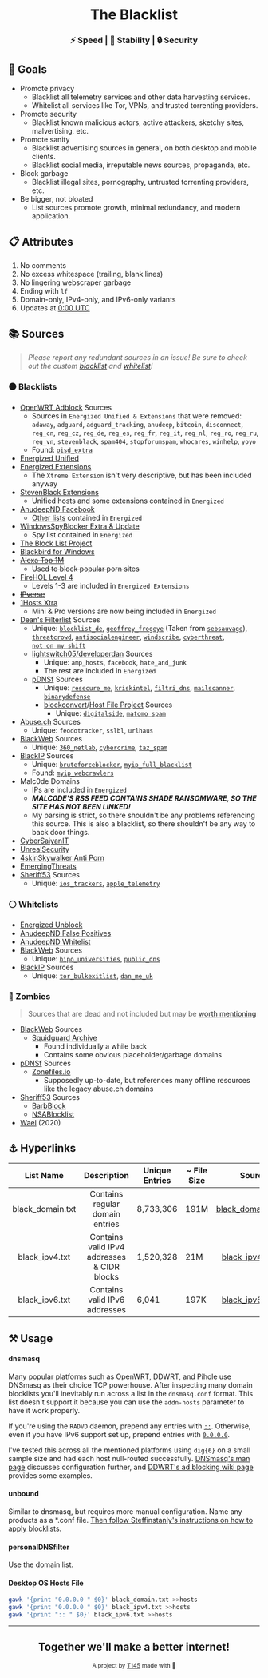 <div align="center">
  <h1>The Blacklist</h1>
  <h3>⚡ Speed | 🧱 Stability | 🔒 Security</h3>
</div>

## 🥅 Goals

- Promote privacy
  - Blacklist all telemetry services and other data harvesting services.
  - Whitelist all services like Tor, VPNs, and trusted torrenting providers.
- Promote security
  - Blacklist known malicious actors, active attackers, sketchy sites, malvertising, etc.
- Promote sanity
  - Blacklist advertising sources in general, on both desktop and mobile clients.
  - Blacklist social media, irreputable news sources, propaganda, etc.
- Block garbage
  - Blacklist illegal sites, pornography, untrusted torrenting providers, etc.
- Be bigger, not bloated
  - List sources promote growth, minimal redundancy, and modern application.

## 📋 Attributes

1. No comments
2. No excess whitespace (trailing, blank lines)
3. No lingering webscraper garbage
4. Ending with `lf`
5. Domain-only, IPv4-only, and IPv6-only variants
6. Updates at [0:00 UTC](https://www.timeanddate.com/time/zone/timezone/utc)

## 📚 Sources

> _Please report any redundant sources in an issue! Be sure to check out the custom [blacklist](https://github.com/T145/the-blacklist/blob/user-submissions/blacklist.txt) and [whitelist](https://github.com/T145/the-blacklist/blob/user-submissions/whitelist.txt)!_

### ⚫ Blacklists

*   [OpenWRT Adblock](https://github.com/openwrt/packages/blob/master/net/adblock/files/adblock.sources) Sources
    *   Sources in `Energized Unified & Extensions` that were removed: `adaway`, `adguard`, `adguard_tracking`, `anudeep`, `bitcoin`, `disconnect`, `reg_cn`, `reg_cz`, `reg_de`, `reg_es`, `reg_fr`, `reg_it`, `reg_nl`, `reg_ro`, `reg_ru`, `reg_vn`, `stevenblack`, `spam404`, `stopforumspam`, `whocares`, `winhelp`, `yoyo`
    *   Found: [`oisd_extra`](https://oisd.nl/downloadsXtra)
*   [Energized Unified](https://github.com/EnergizedProtection/block#packs-2)
*   [Energized Extensions](https://github.com/EnergizedProtection/block#extensions-2)
    *   The `Xtreme Extension` isn't very descriptive, but has been included anyway
*   [StevenBlack Extensions](https://github.com/StevenBlack/hosts/tree/master/extensions)
    *   Unified hosts and some extensions contained in `Energized`
*   [AnudeepND Facebook](https://raw.githubusercontent.com/anudeepND/blacklist/master/facebook.txt)
    *   [Other lists](https://github.com/anudeepND/blacklist) contained in `Energized`
*   [WindowsSpyBlocker Extra & Update](https://github.com/crazy-max/WindowsSpyBlocker/tree/master/data/hosts)
    *   Spy list contained in `Energized`
*   [The Block List Project](https://blocklistproject.github.io/Lists/)
*   [Blackbird for Windows](https://getblackbird.net/blacklist/hosts/)
*   <strike>[Alexa Top 1M](https://s3.amazonaws.com/alexa-static/top-1m.csv.zip)</strike>
    *   <strike>Used to block popular porn sites</strike>
*   [FireHOL Level 4](https://github.com/firehol/blocklist-ipsets)
    *   Levels 1-3 are included in `Energized Extensions`
*   <strike>[IPverse](http://ipverse.net/)</strike>
*   [1Hosts Xtra](https://github.com/badmojr/1Hosts)
    *   Mini & Pro versions are now being included in `Energized`
*   [Dean's Filterlist](https://github.com/hl2guide/Filterlist-for-AdGuard-or-PiHole) Sources
    *   Unique: [`blocklist_de`](https://www.blocklist.de/en/index.html), [`geoffrey_frogeye`](https://hostfiles.frogeye.fr/) (Taken from [`sebsauvage`](https://sebsauvage.net/hosts/hosts)), [`threatcrowd`](https://threatcrowd.org/), [`antisocialengineer`](https://github.com/TheAntiSocialEngineer/AntiSocial-BlockList-UK-Community), [`windscribe`](https://controld.com/static/e08e8c03918a7abb574c2884a5a177f3/a45dc/filters-tablet%402x.png), [`cyberthreat`](https://www.cyberthreatcoalition.org/blocklist), [`not_on_my_shift`](https://orca.pet/notonmyshift/)
    *   [lightswitch05/developerdan](https://github.com/lightswitch05/hosts/tree/master/docs/lists) Sources
        *   Unique: `amp_hosts`, `facebook`, `hate_and_junk`
        *   The rest are included in `Energized`
    *   [pDNSf](https://github.com/j-moriarti/pDNSf-Hosts-collection/blob/master/Download-and-Process-Hosts.sh) Sources
        *   Unique: [`resecure_me`](https://rescure.me/feeds.html), [`kriskintel`](https://kriskintel.com/), [`filtri_dns`](https://filtri-dns.ga/), [`mailscanner`](http://phishing.mailscanner.info/), [`binarydefense`](https://www.binarydefense.com/)
        *   [blockconvert](https://github.com/mkb2091/blockconvert/blob/master/filterlists.csv)/[Host File Project](https://github.com/hectorm/hblock/blob/master/SOURCES.md) Sources
            *   Unique: [`digitalside`](https://osint.digitalside.it/#SubscribeMISPfeed), [`matomo_spam`](https://github.com/matomo-org/referrer-spam-list)
*   [Abuse.ch](https://abuse.ch/#about) Sources
    *   Unique: `feodotracker`, `sslbl`, `urlhaus`
*   [BlackWeb](https://github.com/maravento/blackweb#blocklists) Sources
    *   Unique: [`360_netlab`](https://data.netlab.360.com/), [`cybercrime`](https://cybercrime-tracker.net/), [`taz_spam`](http://taz.net.au/Mail/)
*   [BlackIP](https://github.com/maravento/blackip#blocklists) Sources
    *   Unique: [`bruteforceblocker`](http://danger.rulez.sk/index.php/bruteforceblocker/), [`myip_full_blacklist`](https://myip.ms/browse/blacklist)
    *   Found: [`myip_webcrawlers`](https://myip.ms/browse/web_bots)
*   Malc0de Domains
    *   IPs are included in `Energized`
    *   **_MALC0DE'S RSS FEED CONTAINS SHADE RANSOMWARE, SO THE SITE HAS NOT BEEN LINKED!_**
    *   My parsing is strict, so there shouldn't be any problems referencing this source. This is also a blacklist, so there shouldn't be any way to back door things.
*   [CyberSaiyanIT](https://github.com/CyberSaiyanIT/InfoSharing)
*   [UnrealSecurity](https://github.com/UnrealSecurity/badips)
*   [4skinSkywalker Anti Porn](https://github.com/4skinSkywalker/anti-porn-hosts-file)
*   [EmergingThreats](https://rules.emergingthreats.net/blockrules/)
*   [Sheriff53](https://notabug.org/phronimon/Sheriff53/src/master/docs/THIRD_PARTY_LISTS.md) Sources
    *   Unique: [`ios_trackers`](https://github.com/jakejarvis/ios-trackers), [`apple_telemetry`](https://github.com/adversarialtools/apple-telemetry)

### ⚪ Whitelists

*   [Energized Unblock](https://github.com/EnergizedProtection/unblock#packs)
*   [AnudeepND False Positives](https://github.com/anudeepND/blacklist/blob/master/miscellaneous/false-positives.txt)
*   [AnudeepND Whitelist](https://github.com/anudeepND/whitelist#overview)
*   [BlackWeb](https://github.com/maravento/blackweb#allowlists-urltld) Sources
    *   Unique: [`hipo_universities`](https://github.com/Hipo/university-domains-list#university-domains-and-names-data-list--api), [`public_dns`](https://public-dns.info/)
*   [BlackIP](https://github.com/maravento/blackip#blocklists) Sources
    *   Unique: [`tor_bulkexitlist`](https://check.torproject.org/api/bulk), [`dan_me_uk`](https://www.dan.me.uk/)

### 🧟 Zombies

> Sources that are dead and not included but may be [worth mentioning](https://blog.talosintelligence.com/2021/03/domain-dumpster-diving.html)

*   [BlackWeb](https://github.com/maravento/blackweb#blocklists) Sources
    *   [Squidguard Archive](http://squidguard.mesd.k12.or.us/)
        *   Found individually a while back
        *   Contains some obvious placeholder/garbage domains
*   [pDNSf](https://github.com/j-moriarti/pDNSf-Hosts-collection/blob/master/Download-and-Process-Hosts.sh) Sources
    *   [Zonefiles.io](https://zonefiles.io/compromised-ip-list/)
        *   Supposedly up-to-date, but references many offline resources like the legacy abuse.ch domains
*   [Sheriff53](https://notabug.org/phronimon/Sheriff53/src/master/docs/THIRD_PARTY_LISTS.md) Sources
    *   [BarbBlock](https://github.com/paulgb/BarbBlock/blob/master/blacklists/domain-list.txt)
    *   [NSABlocklist](https://github.com/nextdns/metadata/blob/master/privacy/blocklists/nsa-blocklist.json)
*   [Wael](https://www.wael.name/other/best-blocklist/) (2020)

## ⚓ Hyperlinks

<table>
  <thead>
    <tr>
      <th style="text-align:center">List Name</th>
      <th style="text-align:center">Description</th>
      <th>Unique Entries</th>
      <th>~ File Size</th>
      <th style="text-align:center">Source</th>
    </tr>
  </thead>
  <tbody>
    <tr>
      <td style="text-align:center">black_domain.txt</td>
      <td style="text-align:center">Contains regular domain entries</td>
      <td id="domain-count">8,733,306</td>
      <td id="domain-filesize">191M</td>
      <td style="text-align:center"> <a href="https://github.com/T145/the-blacklist/releases/latest/download/black_domain.tar.gz">black_domain.tar.gz</a> </td>
    </tr>
    <tr>
      <td style="text-align:center">black_ipv4.txt</td>
      <td style="text-align:center">Contains valid IPv4 addresses &amp; CIDR blocks</td>
      <td id="ipv4-count">1,520,328</td>
      <td id="ipv4-filesize">21M</td>
      <td style="text-align:center"> <a href="https://github.com/T145/the-blacklist/releases/latest/download/black_ipv4.tar.gz">black_ipv4.tar.gz</a> </td>
    </tr>
    <tr>
      <td style="text-align:center">black_ipv6.txt</td>
      <td style="text-align:center">Contains valid IPv6 addresses</td>
      <td id="ipv6-count">6,041</td>
      <td id="ipv6-filesize">197K</td>
      <td style="text-align:center"> <a href="https://github.com/T145/the-blacklist/releases/latest/download/black_ipv6.tar.gz">black_ipv6.tar.gz</a> </td>
    </tr>
  </tbody>
</table>

## ⚒️ Usage

#### dnsmasq

Many popular platforms such as OpenWRT, DDWRT, and Pihole use DNSmasq as their choice TCP powerhouse. After inspecting many domain blocklists you'll inevitably run across a list in the `dnsmasq.conf` format. This list doesn't support it because you can use the `addn-hosts` parameter to have it work properly.

If you're using the `RADVD` daemon, prepend any entries with [`::`](https://stackoverflow.com/questions/40189084/what-is-ipv6-for-localhost-and-0-0-0-0). Otherwise, even if you have IPv6 support set up, prepend entries with [`0.0.0.0`](https://github.com/StevenBlack/hosts#we-recommend-using-0000-instead-of-127001).

I've tested this across all the mentioned platforms using `dig{6}` on a small sample size and had each host null-routed successfully. [DNSmasq's man page](https://thekelleys.org.uk/dnsmasq/docs/dnsmasq-man.html) discusses configuration further, and [DDWRT's ad blocking wiki page](https://wiki.dd-wrt.com/wiki/index.php/Ad_blocking) provides some examples.

#### unbound

Similar to dnsmasq, but requires more manual configuration. Name any products as a \*.conf file. [Then follow Steffinstanly's instructions on how to apply blocklists](https://medium.com/@steffinstanly/unbound-dns-blocking-3567986a5735).

#### personalDNSfilter

Use the domain list.

#### Desktop OS Hosts File

```bash
gawk '{print "0.0.0.0 " $0}' black_domain.txt >>hosts
gawk '{print "0.0.0.0 " $0}' black_ipv4.txt >>hosts
gawk '{print ":: " $0}' black_ipv6.txt >>hosts
```

---

<div align="center">
  <h2>Together we'll make a better internet!</h2>
  <sub>A project by <a href="https://github.com/T145" target="_blank">T145</a> made with 💖<pub>
</div>
